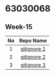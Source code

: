 # 63030068

## Week-15

| No | Repo Name |
|:-:|:-----:|
|1|[gitignore 1](https://github.com/xNewz/gitignore_1)|
|2|[gitignore 2](https://github.com/xNewz/gitignore_2)|
|3|[gitignore 3](https://github.com/xNewz/gitignore_3)|

